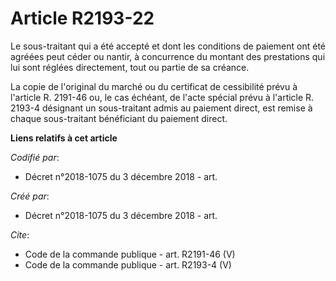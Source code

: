 # Article R2193-22

Le sous-traitant qui a été accepté et dont les conditions de paiement ont été agréées peut céder ou nantir, à concurrence du
montant des prestations qui lui sont réglées directement, tout ou partie de sa créance. 

La copie de l'original du marché ou du certificat de cessibilité prévu à l'article R. 2191-46 ou, le cas échéant, de l'acte
spécial prévu à l'article R. 2193-4 désignant un sous-traitant admis au paiement direct, est remise à chaque sous-traitant
bénéficiant du paiement direct.

**Liens relatifs à cet article**

_Codifié par_:

  - Décret n°2018-1075 du 3 décembre 2018 - art.

_Créé par_:

  - Décret n°2018-1075 du 3 décembre 2018 - art.

_Cite_:

  - Code de la commande publique - art. R2191-46 (V)
  - Code de la commande publique - art. R2193-4 (V)
